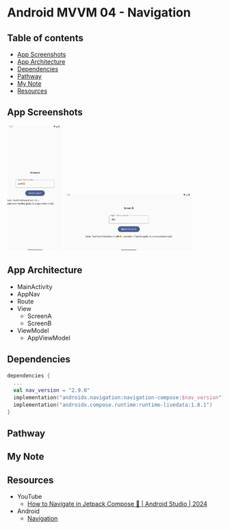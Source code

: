 <!-- omit in toc -->
# Android MVVM 04 - Navigation

<!-- omit in toc -->
## Table of contents

- [App Screenshots](#app-screenshots)
- [App Architecture](#app-architecture)
- [Dependencies](#dependencies)
- [Pathway](#pathway)
- [My Note](#my-note)
- [Resources](#resources)

## App Screenshots

<img src="../images/mvvm04_app_screenshot_01.png" alt="The App Architecture" width="130"/>

<img src="../images/mvvm04_app_screenshot_02.png" alt="The App Architecture" width="300"/>

## App Architecture

- MainActivity
- AppNav
- Route
- View
  - ScreenA
  - ScreenB
- ViewModel
  - AppViewModel

## Dependencies

  ```kts
  dependencies {
    ...
    val nav_version = "2.9.0"
    implementation("androidx.navigation:navigation-compose:$nav_version")
    implementation("androidx.compose.runtime:runtime-livedata:1.8.1")
  }
  ```

## Pathway

## My Note

## Resources

- YouTube
  - [How to Navigate in Jetpack Compose 🚀 | Android Studio | 2024](https://www.youtube.com/watch?v=wJKwsI5WUI4&list=PLgpnJydBcnPA5aNrlDxxKWSqAma7m3OIl&index=5)
- Android
  - [Navigation](https://developer.android.com/guide/navigation)
